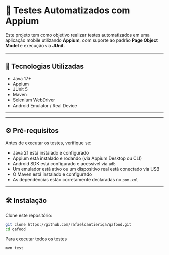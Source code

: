 # 📱 Testes Automatizados com Appium

Este projeto tem como objetivo realizar testes automatizados em uma aplicação mobile utilizando **Appium**, com suporte ao padrão **Page Object Model** e execução via **JUnit**.

---

## 🚀 Tecnologias Utilizadas

- Java 17+
- Appium
- JUnit 5
- Maven
- Selenium WebDriver
- Android Emulator / Real Device

---

---

## ⚙️ Pré-requisitos

Antes de executar os testes, verifique se:

- Java 21 está instalado e configurado
- Appium está instalado e rodando (via Appium Desktop ou CLI)
- Android SDK está configurado e acessível via `adb`
- Um emulador está ativo ou um dispositivo real está conectado via USB
- O Maven está instalado e configurado
- As dependências estão corretamente declaradas no `pom.xml`

---

## 🛠️ Instalação

Clone este repositório:

```bash
git clone https://github.com/rafaelcantieriqa/qafood.git
cd qafood
```
Para executar todos os testes
```bash
mvn test
```


